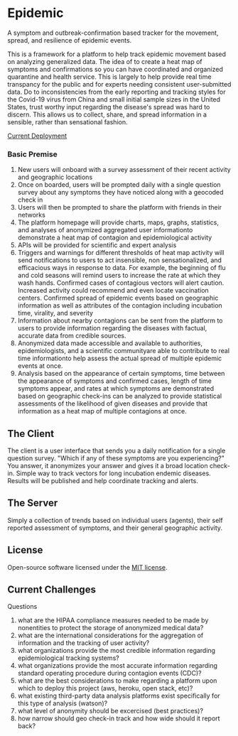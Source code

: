 Epidemic
=======

A symptom and outbreak-confirmation based tracker for the movement, spread, and resilience of epidemic events.

This is a framework for a platform to help track epidemic movement based on analyzing generalized data. The idea of to create a heat map of symptoms and confirmations so you can have coordinated and organized quarantine and health service. This is largely to help provide real time transpancy for the public and for experts needing consistent user-submitted data. Do to inconsistencies from the early reporting and tracking styles for the Covid-19 virus from China and small initial sample sizes in the United States, trust worthy input regarding the disease's spread was hard to discern. This allows us to collect, share, and spread information in a sensible, rather than sensational fashion.

[Current Deployment](https://epidemic-tracker.herokuapp.com/)

### Basic Premise

1) New users will onboard with a survey assessment of their recent activity and geographic locations
2) Once on boarded, users will be prompted daily with a single question survey about any symptoms they have noticed along with a geocoded check in
3) Users will then be prompted to share the platform with friends in their networks
4) The platform homepage will provide charts, maps, graphs, statistics, and analyses of anonymized aggregated user informationto demonstrate a heat map of contagion and epidemiological activity
5) APIs will be provided for scientific and expert analysis
6) Triggers and warnings for different thresholds of heat map activity will send notifications to users to act insensible, non sensationalized, and efficacious ways in response to data. For example, the beginning of flu and cold seasons will remind users to increase the rate at which they wash hands. Confirmed cases of contagious vectors will alert caution. Increased activity could recommend and even locate vaccination centers. Confirmed spread of epidemic events based on geographic information as well as attributes of the contagion including incubation time, virality, and severity
7) Information about nearby contagions can be sent from the platform to users to provide information regarding the diseases with factual, accurate data from credible sources.
8) Anonymized data made accessible and available to authorities, epidemiologists, and a scientific communityare able to contribute to real time informationto help assess the actual spread of multiple epidemic events at once.
9) Analysis based on the appearance of certain symptoms, time between the appearance of symptoms and confirmed cases, length of time symptoms appear, and rates at which symptoms are demonstrated based on geographic check-ins can be analyzed to provide statistical assessments of the likelihood of given diseases and provide that information as a heat map of multiple contagions at once.


The Client
-------

The client is a user interface that sends you a daily notification for a single question survey. "Which if any of these symptoms are you experiencing?" You answer, it anonymizes your answer and gives it a broad location check-in. Simple way to track vectors for long incubation endemic diseases. Results will be published and help coordinate tracking and alerts. 

The Server
-------

Simply a collection of trends based on individual users (agents), their self reported assessment of symptoms, and their general geographic activity.

License
-------

Open-source software licensed under the [MIT license](https://opensource.org/licenses/MIT).

Current Challenges
-------

Questions
1) what are the HIPAA compliance measures needed to be made by nonentities to protect the storage of anonymized medical data?
2) what are the international considerations for the aggregation of information and the tracking of user activity?
3) what organizations provide the most credible information regarding epidemiological tracking systems?
4) what organizations provide the most accurate information regarding standard operating procedure during contagion events (CDC)?
5) what are the best considerations to make regarding a platform upon which to deploy this project (aws, heroku, open stack, etc)?
6) what existing third-party data analysis platforms exist specifically for this type of analysis (watson)?
7) what level of anonymity should be excercised (best practices)?
8) how narrow should geo check-in track and how wide should it report back?